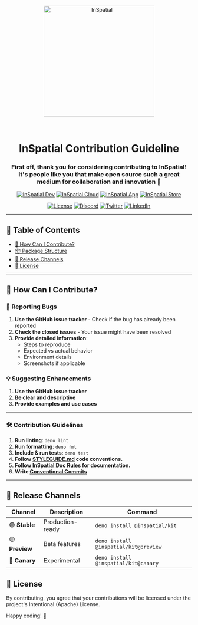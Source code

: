 <div align="center">
    <a href="https://inspatial.io" target="_blank">
    <p align="center">
    <picture>
    <source media="(prefers-color-scheme: light)" srcset="https://inspatial-storage.s3.eu-west-2.amazonaws.com/media/icon-brutal-dark.svg">
      <source media="(prefers-color-scheme: dark)" srcset="https://inspatial-storage.s3.eu-west-2.amazonaws.com/media/icon-brutal-light.svg">
        <img src="https://inspatial-storage.s3.eu-west-2.amazonaws.com/media/icon-brutal-dark.svg" alt="InSpatial" width="300">
    </picture>
</p>
   </a>

   <br>

  <h1 align="center">InSpatial Contribution Guideline</h1>

  <h3 align="center">
    
First off, thank you for considering contributing to InSpatial! It's people like you that make open source such a great medium for collaboration and innovation 🎉
  </h3>

[![InSpatial Dev](https://inspatial-storage.s3.eu-west-2.amazonaws.com/media/dev-badge.svg)](https://www.inspatial.dev)
[![InSpatial Cloud](https://inspatial-storage.s3.eu-west-2.amazonaws.com/media/cloud-badge.svg)](https://www.inspatial.cloud)
[![InSpatial App](https://inspatial-storage.s3.eu-west-2.amazonaws.com/media/app-badge.svg)](https://www.inspatial.io)
[![InSpatial Store](https://inspatial-storage.s3.eu-west-2.amazonaws.com/media/store-badge.svg)](https://www.inspatial.store)

[![License](https://img.shields.io/badge/license-Apache%202.0-blue.svg)](https://opensource.org/licenses/Intentional-License-1.0)
[![Discord](https://img.shields.io/badge/discord-join_us-5a66f6.svg?style=flat-square)](https://discord.gg/inspatiallabs)
[![Twitter](https://img.shields.io/badge/twitter-follow_us-1d9bf0.svg?style=flat-square)](https://twitter.com/inspatiallabs)
[![LinkedIn](https://img.shields.io/badge/linkedin-connect_with_us-0a66c2.svg?style=flat-square)](https://www.linkedin.com/company/inspatiallabs)

</div>

---

## 📑 Table of Contents

- [🌟 How Can I Contribute?](#-how-can-i-contribute)
- [📦 Package Structure](#-package-structure)
- [🚀 Release Channels](#-release-channels)
- [📜 License](#-license)

---

## 🌟 How Can I Contribute?

### 🐛 Reporting Bugs

1. **Use the GitHub issue tracker** - Check if the bug has already been reported
2. **Check the closed issues** - Your issue might have been resolved
3. **Provide detailed information**:
   - Steps to reproduce
   - Expected vs actual behavior
   - Environment details
   - Screenshots if applicable

### 💡 Suggesting Enhancements

1. **Use the GitHub issue tracker**
2. **Be clear and descriptive**
3. **Provide examples and use cases**

---

### 🛠️ Contribution Guidelines

1. **Run linting**: `deno lint`
2. **Run formatting**: `deno fmt`
3. **Include & run tests**: `deno test`
4. **Follow [STYLEGUIDE.md](STYLEGUIDE.md) code conventions.**
5. **Follow [InSpatial Doc Rules](.inspatialdocrules) for documentation.**
6. **Write [Conventional Commits](https://www.conventionalcommits.org/)**

---

## 🚀 Release Channels

| Channel        | Description      | Command                               |
| -------------- | ---------------- | ------------------------------------- |
| 🟢 **Stable**  | Production-ready | `deno install @inspatial/kit`         |
| 🟡 **Preview** | Beta features    | `deno install @inspatial/kit@preview` |
| 🔴 **Canary**  | Experimental     | `deno install @inspatial/kit@canary`  |

## 📜 License

By contributing, you agree that your contributions will be licensed under the project's Intentional (Apache) License.

Happy coding! 🎈
